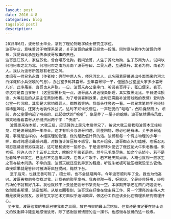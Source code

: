 ```yaml
---
layout: post
date: 2016-4-8
categories: blog
tags[old post]
description: 
---
```

    2015年6月，波哥硕士毕业，拿到了理论物理学硕士研究生学位。
    波哥毕业，意味着对于物理系来说，关于波哥的故事已经告一段落。同时意味着作为波哥的师弟，我便自动承担起传承波哥故事的责任。
    波哥是江苏人，家住苏北，曾自嘲苏北狗。我问波哥，人生于苏北为狗，生于苏南为人，试问以何地何市之北为北，何地何市之南为苏南？波哥答曰，二吴人遇，互通桑梓，北者为狗，南者为人。我认为波哥所答颇有老庄之风。
    本组有一师兄名永喜（作者按：典型中原人名，师兄河北人，此名隔着屏幕透出扑面而来的河北白洋淀和小兵张嘎的气息），办公室多称其喜哥。去年喜哥得一子，但因办公室里大家多小喜哥几岁，此事虽喜，喜哥也未声张。一日，波哥来办公室串门，听说喜哥得子，张口便来，喜哥，你这可是喜当爹呀！（这里需要补充一点，波哥此人说话慢条斯理，其实腹黑无比，平日逮谁损谁，大嘴拉拉的从系主任黑到老板。为了增强喜剧效果，此时还需脑补波哥贱贱的表情）登时办公室一片沉寂，其实是大家怕得罪人，都憋着笑呐。我低头往旁边一看，一师兄拿笔的手已经抖得稀里哗啦，还努力地装作推公式。这时不知谁没绷住，一声短促的“哈哈”，然后戛然而止。顷刻，办公室便响起了响亮的，此起彼伏的“哈哈”，像是养了一屋子的蛤蟆。波哥依然保持风度，微笑地看着喜哥从牙缝挤出两个字：“快滚”。
      波哥原来在本组，大我三级，应该算的上是元老级师兄了。按说大我三级我和波哥本无缘相见，可是波哥延期一年毕业，这才有机会与波哥相遇，阴差阳错，想必也是有缘。关于波哥延期，事情是这样的。本组属理论物理，做的是数值计算的活。波哥和每一个有志物理的少年一样，都对纯理论最感兴趣，对数值计算压根不感冒，每次开组会，波哥都点头打瞌睡，老板忍无可忍遂请波哥另谋高就，这可是和波哥一拍即合。于是波哥转头便去了做弦论大牛朱老板组。朱老板，何许人也？十五岁上北大，睥睨全年级者是也。然今已毛发尽失，加之个头娇小，若不是扯着嗓子训学生，已全然不见当年风茂。在朱大牛眼中，若不是天赋异禀，大概也就视一般学生之首与榆木同质。不幸的是，波哥天赋还没到异禀的程度，听说朱老板可能压根就没怎么管他。直接后果就是答辩时被涛哥疯狂提问，黯然下台。
      至于后来，也就乏善可陈了，硕士嘛，也不会延期两年。今年波哥顺利毕了业，我也为他高兴。波哥离校前多次找过我，让我去他那里拿书。我去他那一看，好家伙，全是经典好书，经典的场论书就有好几本。我也就顾不上要脸把波哥书架洗劫一空。本学期开学还在西门巧遇波哥，依然慢条斯理，淡定如斯。从朋友圈看到，波哥现在好像在做主持工作，另一个漂亮的主持人大概是波哥女朋友。波哥在文学艺术方面似乎造诣颇深，做这份工作应该会比在物理系研究物理开心。
     至于我，波哥给我的书现已被我束之高阁，放在书架的最上层吃灰。但我还是决定要在博士论文的致谢辞中隆重地感谢波哥。除了感谢波哥馈赠的这一摞书，也感谢与波哥的这一段缘。

